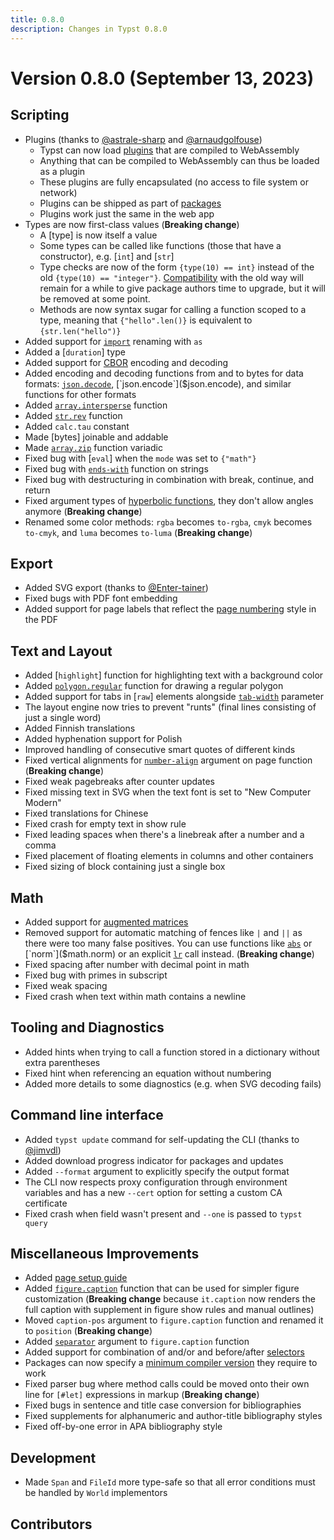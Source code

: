 ```yaml
---
title: 0.8.0
description: Changes in Typst 0.8.0
---
```


# Version 0.8.0 (September 13, 2023)

## Scripting
- Plugins (thanks to [@astrale-sharp](https://github.com/astrale-sharp) and
  [@arnaudgolfouse](https://github.com/arnaudgolfouse))
  - Typst can now load [plugins]($plugin) that are compiled to WebAssembly
  - Anything that can be compiled to WebAssembly can thus be loaded as a
    plugin
  - These plugins are fully encapsulated (no access to file system or network)
  - Plugins can be shipped as part of [packages]($scripting/#packages)
  - Plugins work just the same in the web app
- Types are now first-class values (**Breaking change**)
  - A [type] is now itself a value
  - Some types can be called like functions (those that have a constructor),
    e.g. [`int`] and [`str`]
  - Type checks are now of the form `{type(10) == int}` instead of the old
    `{type(10) == "integer"}`. [Compatibility]($type/#compatibility) with the
    old way will remain for a while to give package authors time to upgrade,
    but it will be removed at some point.
  - Methods are now syntax sugar for calling a function scoped to a type,
    meaning that `{"hello".len()}` is equivalent to `{str.len("hello")}`
- Added support for [`import`]($scripting/#modules) renaming with `as`
- Added a [`duration`] type
- Added support for [CBOR]($cbor) encoding and decoding
- Added encoding and decoding functions from and to bytes for data formats:
  [`json.decode`]($json.decode), [`json.encode`]($json.encode), and similar
  functions for other formats
- Added [`array.intersperse`]($array.intersperse) function
- Added [`str.rev`]($str.rev) function
- Added `calc.tau` constant
- Made [bytes] joinable and addable
- Made [`array.zip`]($array.zip) function variadic
- Fixed bug with [`eval`] when the `mode` was set to `{"math"}`
- Fixed bug with [`ends-with`]($str.ends-with) function on strings
- Fixed bug with destructuring in combination with break, continue, and return
- Fixed argument types of [hyperbolic functions]($calc.cosh), they don't allow
  angles anymore (**Breaking change**)
- Renamed some color methods: `rgba` becomes `to-rgba`, `cmyk` becomes
  `to-cmyk`, and `luma` becomes `to-luma` (**Breaking change**)

## Export
- Added SVG export
  (thanks to [@Enter-tainer](https://github.com/Enter-tainer))
- Fixed bugs with PDF font embedding
- Added support for page labels that reflect the
  [page numbering]($page.numbering) style in the PDF

## Text and Layout
- Added [`highlight`] function for highlighting text with a
  background color
- Added [`polygon.regular`]($polygon.regular) function for drawing a regular
  polygon
- Added support for tabs in [`raw`] elements alongside
  [`tab-width`]($raw.tab-size) parameter
- The layout engine now tries to prevent "runts" (final lines consisting of
  just a single word)
- Added Finnish translations
- Added hyphenation support for Polish
- Improved handling of consecutive smart quotes of different kinds
- Fixed vertical alignments for [`number-align`]($page.number-align) argument
  on page function (**Breaking change**)
- Fixed weak pagebreaks after counter updates
- Fixed missing text in SVG when the text font is set to "New Computer Modern"
- Fixed translations for Chinese
- Fixed crash for empty text in show rule
- Fixed leading spaces when there's a linebreak after a number and a comma
- Fixed placement of floating elements in columns and other containers
- Fixed sizing of block containing just a single box

## Math
- Added support for [augmented matrices]($math.mat.augment)
- Removed support for automatic matching of fences like `|` and `||` as
  there were too many false positives. You can use functions like
  [`abs`]($math.abs) or [`norm`]($math.norm) or an explicit [`lr`]($math.lr)
  call instead. (**Breaking change**)
- Fixed spacing after number with decimal point in math
- Fixed bug with primes in subscript
- Fixed weak spacing
- Fixed crash when text within math contains a newline

## Tooling and Diagnostics
- Added hints when trying to call a function stored in a dictionary without
  extra parentheses
- Fixed hint when referencing an equation without numbering
- Added more details to some diagnostics (e.g. when SVG decoding fails)

## Command line interface
- Added `typst update` command for self-updating the CLI
  (thanks to [@jimvdl](https://github.com/jimvdl))
- Added download progress indicator for packages and updates
- Added `--format` argument to explicitly specify the output format
- The CLI now respects proxy configuration through environment variables and
  has a new `--cert` option for setting a custom CA certificate
- Fixed crash when field wasn't present and `--one` is passed to `typst query`

## Miscellaneous Improvements
- Added [page setup guide]($guides/page-setup-guide)
- Added [`figure.caption`]($figure.caption) function that can be used for
  simpler figure customization (**Breaking change** because `it.caption` now
  renders the full caption with supplement in figure show rules and manual
  outlines)
- Moved `caption-pos` argument to `figure.caption` function and renamed it to
  `position` (**Breaking change**)
- Added [`separator`]($figure.caption.separator) argument to `figure.caption`
  function
- Added support for combination of and/or and before/after
  [selectors]($selector)
- Packages can now specify a
  [minimum compiler version](https://github.com/typst/packages#package-format)
  they require to work
- Fixed parser bug where method calls could be moved onto their own line for
  `[#let]` expressions in markup (**Breaking change**)
- Fixed bugs in sentence and title case conversion for bibliographies
- Fixed supplements for alphanumeric and author-title bibliography styles
- Fixed off-by-one error in APA bibliography style

## Development
- Made `Span` and `FileId` more type-safe so that all error conditions must be
  handled by `World` implementors

## Contributors
<contributors from="v0.7.0" to="v0.8.0" />
